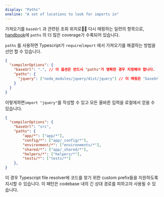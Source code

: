 ```yaml
---
display: "Paths"
oneline: "A set of locations to look for imports in"
---
```


가져오기를 `baseUrl` 과 관련된 조회 위치로 다시 매핑하는 일련의 항목으로, [handbook](/docs/handbook/module-resolution.html#path-mapping)에 `paths` 의 더 많은 coverage가 수록되어 있습니다.

`paths` 를 사용하면 Typescript가 `require`/`import` 에서 가져오기를 해결하는 방법을 선언 할 수 있습니다.

```json tsconfig
{
  "compilerOptions": {
    "baseUrl": ".", // 이 옵션은 반드시 "paths"가 명확한 경우 지정해야 합니다.
    "paths": {
      "jquery": ["node_modules/jquery/dist/jquery"] // 이 매핑은 "baseUrl"에 상대적입니다.
    }
  }
}
```

이렇게하면`import "jquery"`를 작성할 수 있고 모든 올바른 입력을 로컬에서 얻을 수 있습니다.

```json tsconfig
{
  "compilerOptions": {
    "baseUrl": "src",
    "paths": {
        "app/*": ["app/*"],
        "config/*": ["app/_config/*"],
        "environment/*": ["environments/*"],
        "shared/*": ["app/_shared/*"],
        "helpers/*": ["helpers/*"],
        "tests/*": ["tests/*"]
    },
}
```

이 경우 Typescript file resolver에 코드를 찾기 위한 custom prefix들을 지원하도록 지시할 수 있습니다.
이 패턴은 codebase 내의 긴 상대 경로를 피하고자 사용될 수 있습니다.
